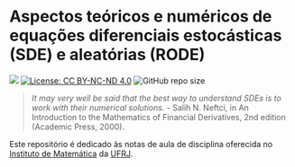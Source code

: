 # Aspectos teóricos e numéricos de equações diferenciais estocásticas (SDE) e aleatórias (RODE)

[view-book-img]: https://img.shields.io/badge/view-book-green.svg
[view-book-url]: https://rmsrosa.github.io/notas_sde


[![][view-book-img]][view-book-url] [![License: CC BY-NC-ND 4.0](https://img.shields.io/badge/License-CC&#160;BY&#8211;NC&#8211;ND&#160;4.0-orange.svg)](https://creativecommons.org/publicdomain/zero/1.0/) ![GitHub repo size](https://img.shields.io/github/repo-size/rmsrosa/notas_sde)

> *It may very well be said that
the best way to understand SDEs is to work with their numerical solutions.* - Salih N. Neftci, in An Introduction to the Mathematics of Financial Derivatives, 2nd edition (Academic Press, 2000).

Este repositório é dedicado às notas de aula de disciplina oferecida no [Instituto de Matemática](http://www.im.ufrj.br) da [UFRJ](https://ufrj.br).
